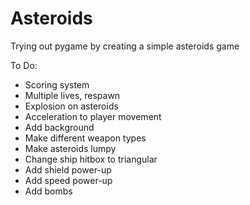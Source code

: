 # Asteroids

Trying out pygame by creating a simple asteroids game

To Do:
- Scoring system
- Multiple lives, respawn
- Explosion on asteroids
- Acceleration to player movement
- Add background
- Make different weapon types
- Make asteroids lumpy
- Change ship hitbox to triangular
- Add shield power-up
- Add speed power-up
- Add bombs
